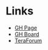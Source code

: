 # Links

* [GH Page](https://ar0ne.github.io/gsoc/)
* [GH Board](https://github.com/orgs/MovingBlocks/projects/12)
* [TeraForum](https://forum.terasology.org/threads/gsoc-2018-save-module-ux.2174/)